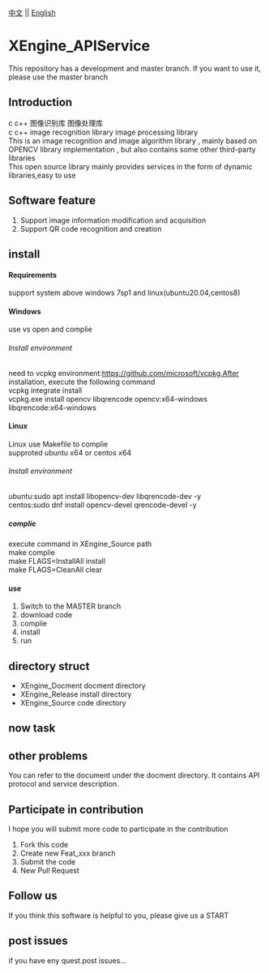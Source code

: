 [中文](README.md) ||  [English](README.en.md)  
# XEngine_APIService
This repository has a development and master branch. If you want to use it, please use the master branch  

## Introduction
c c++ 图像识别库 图像处理库  
c c++ image recognition library  image processing library  
This is an image recognition and image algorithm library , mainly based on OPENCV library implementation , but also contains some other third-party libraries  
This open source library mainly provides services in the form of dynamic libraries,easy to use  

## Software feature
1. Support image information modification and acquisition
2. Support QR code recognition and creation

## install

#### Requirements  
support system above windows 7sp1 and linux(ubuntu20.04,centos8)  

#### Windows
use vs open and complie  

###### Install environment
need to vcpkg environment:https://github.com/microsoft/vcpkg,After installation, execute the following command  
vcpkg integrate install  
vcpkg.exe install opencv libqrencode opencv:x64-windows libqrencode:x64-windows  

#### Linux
Linux use Makefile to complie  
supproted ubuntu x64 or centos x64  

###### Install environment
ubuntu:sudo apt install libopencv-dev libqrencode-dev -y  
centos:sudo dnf install opencv-devel qrencode-devel -y  

##### complie
execute command in XEngine_Source path  
make complie  
make FLAGS=InstallAll install  
make FLAGS=CleanAll clear  

#### use

1.  Switch to the MASTER branch
2.  download code
3.  complie
4.  install
5.  run

## directory struct
- XEngine_Docment   docment directory
- XEngine_Release   install directory
- XEngine_Source    code    directory  

## now task

## other problems   
You can refer to the document under the docment directory. It contains API protocol and service description.  

## Participate in contribution
I hope you will submit more code to participate in the contribution  

1. Fork this code
2. Create new Feat_xxx branch
3. Submit the code
4. New Pull Request  

## Follow us
If you think this software is helpful to you, please give us a START

## post issues

if you have eny quest.post issues...